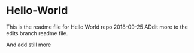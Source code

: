 # Hello-World

This is the readme file for Hello World repo 2018-09-25
ADdit more  to the edits branch readme file.

And add still more 



